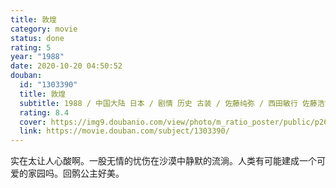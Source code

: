 ```yaml
---
title: 敦煌
category: movie
status: done
rating: 5
year: "1988"
date: 2020-10-20 04:50:52
douban:
  id: "1303390"
  title: 敦煌
  subtitle: 1988 / 中国大陆 日本 / 剧情 历史 古装 / 佐藤纯弥 / 西田敏行 佐藤浩市
  rating: 8.4
  cover: https://img9.doubanio.com/view/photo/m_ratio_poster/public/p2613586886.jpg
  link: https://movie.douban.com/subject/1303390/
---
```


实在太让人心酸啊。一股无情的忧伤在沙漠中静默的流淌。人类有可能建成一个可爱的家园吗。回鹘公主好美。
